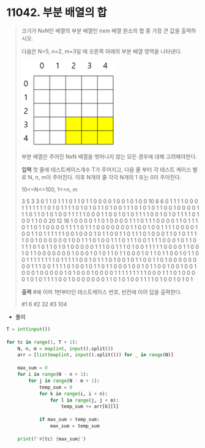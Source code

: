 # 11042. 부분 배열의 합

> 크기가 NxN인 배열의 부분 배열인 nxm 배열 원소의 합 중 가장 큰 값을 출력하시오.
>
>  
>
> 다음은 N=5, n=2, m=3일 때 오른쪽 아래의 부분 배열 영역을 나타낸다. 
>
> ![image-20210822203726661](11042-부분_배열의_합.assets/image-20210822203726661.png)
>
> 부분 배열은 주어진 NxN 배열을 벗어나지 않는 모든 경우에 대해 고려해야한다.
>
> **입력**
> 첫 줄에 테스트케이스개수 T가 주어지고, 다음 줄 부터 각 테스트 케이스 별로 N, n, m이 주어진다. 이후 N개의 줄 각각 N개의 1 또는 0이 주어진다.
>
> 10<=N<=100, 1<=n, m
>
> 3
> 5 3 3
> 0 1 1 0 1 
> 1 1 0 1 1 
> 0 1 1 0 0 
> 0 0 1 0 0 
> 1 0 1 0 0 
> 10 8 6
> 0 1 1 1 1 0 0 0 1 1 
> 1 1 1 1 1 0 1 0 1 1 
> 1 1 0 1 0 1 0 1 1 0 
> 1 0 0 1 1 1 0 1 0 1 
> 0 1 1 0 0 1 0 0 0 0 
> 1 1 1 0 1 1 0 1 0 1 
> 0 0 1 1 1 1 1 0 0 0 
> 1 1 0 0 1 0 1 0 1 1 
> 1 1 0 0 1 0 1 0 1 1 
> 1 1 0 1 0 0 1 1 0 0 
> 20 12 16
> 1 0 0 0 0 1 1 0 1 0 0 0 0 1 1 1 0 1 1 1 
> 0 0 0 0 1 1 0 1 1 1 0 1 1 0 1 1 0 0 0 0 
> 1 1 1 1 0 1 1 1 0 0 0 0 0 0 0 1 1 0 0 1 
> 0 0 1 1 1 1 0 0 0 0 1 0 0 1 1 0 1 1 1 1 
> 1 1 0 0 1 0 0 0 1 0 1 1 0 0 1 1 0 1 1 1 
> 0 1 0 0 0 1 1 0 1 0 1 1 1 1 0 0 1 0 0 0 
> 0 0 0 1 0 0 1 1 1 0 1 0 0 1 1 1 0 1 1 1 
> 0 0 1 1 1 1 0 0 0 1 0 1 1 0 1 1 1 0 1 0 
> 1 1 0 1 0 1 0 0 0 0 0 1 1 1 0 0 1 1 1 0 
> 1 0 0 1 1 1 1 1 0 0 0 0 1 1 0 0 1 0 1 1 
> 0 0 0 0 0 0 0 1 0 0 0 1 0 1 0 1 1 0 1 1 
> 0 0 0 1 0 1 1 0 1 1 0 0 1 0 1 1 0 0 1 1 
> 1 1 1 1 1 1 0 1 1 1 1 1 0 0 1 0 1 1 1 0 
> 1 0 0 1 0 1 1 0 0 1 1 0 1 0 0 0 0 0 0 0 
> 0 1 1 1 0 0 1 1 1 1 0 1 0 0 1 0 1 1 0 1 
> 1 0 0 0 1 0 0 1 0 1 1 0 0 1 0 0 1 0 0 1 
> 0 0 0 1 0 0 0 0 0 1 0 1 0 0 0 1 0 0 0 0 
> 1 1 1 1 1 1 1 1 1 0 0 0 1 1 1 0 1 0 0 0 
> 0 1 0 1 0 1 1 1 1 0 0 1 0 0 0 0 0 0 0 1 
> 1 0 1 0 1 0 0 1 1 1 1 0 1 0 0 1 0 1 0 1
>
> **출력**
> \#에 이어 1번부터인 테스트케이스 번호, 빈칸에 이어 답을 출력한다.
>
> \#1 6
> \#2 32
> \#3 104

- 풀이

```python
T = int(input())

for tc in range(1, T + 1):
    N, n, m = map(int, input().split())
    arr = [list(map(int, input().split())) for _ in range(N)]

    max_sum = 0
    for i in range(N - n + 1):
        for j in range(N - m + 1):
            temp_sum = 0
            for k in range(i, i + n):
                for l in range(j, j + m):
                    temp_sum += arr[k][l]

            if max_sum < temp_sum:
                max_sum = temp_sum

    print(f'#{tc} {max_sum}')
```

